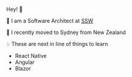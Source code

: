 Hey! :wave:

:hammer: I am a Software Architect at [SSW](https://www.ssw.com.au/people/jake-bayliss)

:round_pushpin: I recently moved to Sydney from New Zealand

💡 These are next in line of things to learn
* React Native
* Angular
* Blazor
